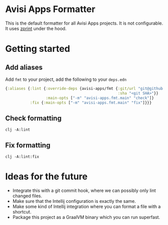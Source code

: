 # Avisi Apps Formatter

This is the default formatter for all Avisi Apps projects.
It is not configurable. It uses [zprint](https://github.com/kkinnear/zprint)
under the hood.

# Getting started

## Add aliases
Add `fmt` to your project, add the following to your `deps.edn`

```clojure
{:aliases {:lint {:override-deps {avisi-apps/fmt {:git/url "git@github.com:avisi-apps/fmt.git"
                                                  :sha "<git SHA>"}}
                  :main-opts ["-m" "avisi-apps.fmt.main" "check"]}
           :fix {:main-opts ["-m" "avisi-apps.fmt.main" "fix"]}}}
```

## Check formatting

```shell script
clj -A:lint
```

## Fix formatting

```shell script
clj -A:lint:fix
```

# Ideas for the future

* Integrate this with a git commit hook, where we can possibly only lint changed files.
* Make sure that the Intellij configuration is exactly the same.
* Make some kind of Intellij integration where you can format a file with a shortcut.
* Package this project as a GraalVM binary which you can run superfast.
